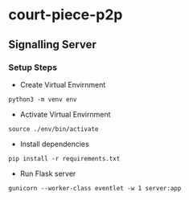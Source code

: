 # court-piece-p2p


## Signalling Server

### Setup Steps
- Create Virtual Envirnment
```
python3 -m venv env
```
- Activate Virtual Envirnment
```
source ./env/bin/activate
```
- Install dependencies
```
pip install -r requirements.txt
```
- Run Flask server
```
gunicorn --worker-class eventlet -w 1 server:app
```